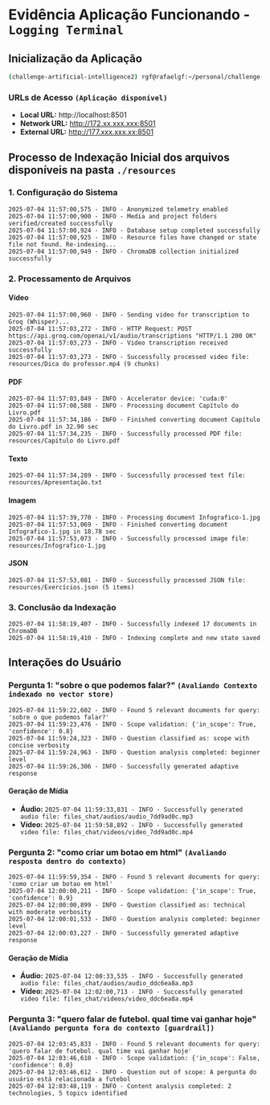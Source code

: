 # Evidência Aplicação Funcionando - `Logging Terminal`

## Inicialização da Aplicação

```bash
(challenge-artificial-intelligence2) rgf@rafaelgf:~/personal/challenge-artificial-intelligence2$ streamlit run main.py --server.headless true
```

### URLs de Acesso `(Aplicação disponível)`
- **Local URL:** http://localhost:8501
- **Network URL:** http://172.xx.xxx.xxx:8501
- **External URL:** http://177.xxx.xxx.xx:8501

## Processo de Indexação Inicial dos arquivos disponíveis na pasta `./resources`

### 1. Configuração do Sistema 
```
2025-07-04 11:57:00,575 - INFO - Anonymized telemetry enabled
2025-07-04 11:57:00,900 - INFO - Media and project folders verified/created successfully
2025-07-04 11:57:00,924 - INFO - Database setup completed successfully
2025-07-04 11:57:00,925 - INFO - Resource files have changed or state file not found. Re-indexing...
2025-07-04 11:57:00,949 - INFO - ChromaDB collection initialized successfully
```

### 2. Processamento de Arquivos
#### Vídeo
```
2025-07-04 11:57:00,960 - INFO - Sending video for transcription to Groq (Whisper)...
2025-07-04 11:57:03,272 - INFO - HTTP Request: POST https://api.groq.com/openai/v1/audio/transcriptions "HTTP/1.1 200 OK"
2025-07-04 11:57:03,273 - INFO - Video transcription received successfully
2025-07-04 11:57:03,273 - INFO - Successfully processed video file: resources/Dica do professor.mp4 (9 chunks)
```

#### PDF
```
2025-07-04 11:57:03,849 - INFO - Accelerator device: 'cuda:0'
2025-07-04 11:57:08,588 - INFO - Processing document Capítulo do Livro.pdf
2025-07-04 11:57:34,186 - INFO - Finished converting document Capítulo do Livro.pdf in 32.90 sec
2025-07-04 11:57:34,235 - INFO - Successfully processed PDF file: resources/Capítulo do Livro.pdf
```

#### Texto
```
2025-07-04 11:57:34,289 - INFO - Successfully processed text file: resources/Apresentação.txt
```

#### Imagem
```
2025-07-04 11:57:39,770 - INFO - Processing document Infografico-1.jpg
2025-07-04 11:57:53,069 - INFO - Finished converting document Infografico-1.jpg in 18.78 sec
2025-07-04 11:57:53,073 - INFO - Successfully processed image file: resources/Infografico-1.jpg
```

#### JSON
```
2025-07-04 11:57:53,081 - INFO - Successfully processed JSON file: resources/Exercícios.json (5 items)
```

### 3. Conclusão da Indexação
```
2025-07-04 11:58:19,407 - INFO - Successfully indexed 17 documents in ChromaDB
2025-07-04 11:58:19,410 - INFO - Indexing complete and new state saved
```

## Interações do Usuário

### Pergunta 1: "sobre o que podemos falar?" `(Avaliando Contexto indexado no vector store)`
```
2025-07-04 11:59:22,602 - INFO - Found 5 relevant documents for query: 'sobre o que podemos falar?'
2025-07-04 11:59:23,476 - INFO - Scope validation: {'in_scope': True, 'confidence': 0.8}
2025-07-04 11:59:24,323 - INFO - Question classified as: scope with concise verbosity
2025-07-04 11:59:24,963 - INFO - Question analysis completed: beginner level
2025-07-04 11:59:26,306 - INFO - Successfully generated adaptive response
```

#### Geração de Mídia
- **Áudio:** `2025-07-04 11:59:33,831 - INFO - Successfully generated audio file: files_chat/audios/audio_7dd9ad0c.mp3`
- **Vídeo:** `2025-07-04 11:59:58,892 - INFO - Successfully generated video file: files_chat/videos/video_7dd9ad0c.mp4`

### Pergunta 2: "como criar um botao em html" `(Avaliando resposta dentro do contexto)`
```
2025-07-04 11:59:59,354 - INFO - Found 5 relevant documents for query: 'como criar um botao em html'
2025-07-04 12:00:00,211 - INFO - Scope validation: {'in_scope': True, 'confidence': 0.9}
2025-07-04 12:00:00,899 - INFO - Question classified as: technical with moderate verbosity
2025-07-04 12:00:01,533 - INFO - Question analysis completed: beginner level
2025-07-04 12:00:03,227 - INFO - Successfully generated adaptive response
```

#### Geração de Mídia
- **Áudio:** `2025-07-04 12:00:33,535 - INFO - Successfully generated audio file: files_chat/audios/audio_ddc6ea8a.mp3`
- **Vídeo:** `2025-07-04 12:02:00,713 - INFO - Successfully generated video file: files_chat/videos/video_ddc6ea8a.mp4`

### Pergunta 3: "quero falar de futebol. qual time vai ganhar hoje" `(Avaliando pergunta fora do contexto [guardrail])`
```
2025-07-04 12:03:45,833 - INFO - Found 5 relevant documents for query: 'quero falar de futebol. qual time vai ganhar hoje'
2025-07-04 12:03:46,610 - INFO - Scope validation: {'in_scope': False, 'confidence': 0.0}
2025-07-04 12:03:46,612 - INFO - Question out of scope: A pergunta do usuário está relacionada a futebol
2025-07-04 12:03:48,119 - INFO - Content analysis completed: 2 technologies, 5 topics identified
```